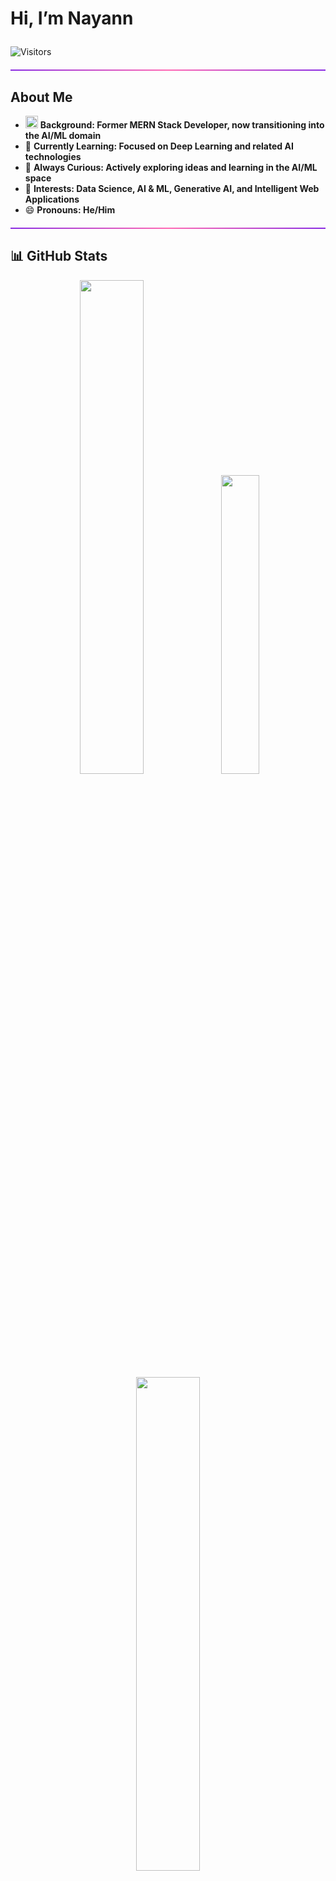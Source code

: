 # **Hi, I’m Nayann** <p align="center">

![Visitors](https://komarev.com/ghpvc/?username=Nayann23&label=PROFILE%20VIEWS&color=blueviolet&style=for-the-badge)

<hr style="border: none; height: 2px; background: linear-gradient(to right, #8a2be2, #ff69b4, #8a2be2); margin: 20px 0;"/>

## **About Me**

- <img src="https://emojipedia-us.s3.amazonaws.com/source/skype/289/seedling_1f331.png" width="20"/> **Background: Former MERN Stack Developer, now transitioning into the AI/ML domain**
- 📘 **Currently Learning: Focused on **Deep Learning** and related AI technologies**
- 💬 **Always Curious: Actively exploring ideas and learning in the AI/ML space**  
- 👀 **Interests: Data Science, AI & ML, Generative AI, and Intelligent Web Applications**  
- 😄 **Pronouns: He/Him** 

<hr style="border: none; height: 2px; background: linear-gradient(to right, #8a2be2, #ff69b4, #8a2be2); margin: 20px 0;"/>

## **📊 GitHub Stats**

<p align="center">
  <img src="https://github-readme-stats.vercel.app/api?username=Nayann23&show_icons=true&theme=radical&hide_border=true" width="45%">
  <img src="https://github-readme-stats.vercel.app/api/top-langs/?username=Nayann23&layout=compact&theme=radical&hide_border=true" width="35%">
  <img src="https://nirzak-streak-stats.vercel.app/?user=Nayann23&theme=tokyonight&hide_border=false" width="45%" >
</p>

<hr style="border: none; height: 2px; background: linear-gradient(to right, #8a2be2, #ff69b4, #8a2be2); margin: 20px 0;"/>

## **🤖 AI, ML & Python Tools**  
... <!-- (Same content, no changes) -->

<hr style="border: none; height: 2px; background: linear-gradient(to right, #8a2be2, #ff69b4, #8a2be2); margin: 20px 0;"/>

## **💻 Frontend Development**  
... <!-- (Same content, no changes) -->

<hr style="border: none; height: 2px; background: linear-gradient(to right, #8a2be2, #ff69b4, #8a2be2); margin: 20px 0;"/>

## 🧰 **Backend, Deployment & Dev Tools**  
... <!-- (Same content, no changes) -->

<hr style="border: none; height: 2px; background: linear-gradient(to right, #8a2be2, #ff69b4, #8a2be2); margin: 20px 0;"/>

## 🧑‍💻 **Goal**

To become a **Data Scientist**, blending **ML/AI models** with real-world datasets and building **impactful solutions**.  
Previously worked as a **Full Stack Developer**, now transitioning fully into the AI/ML domain.
---

## 📫 **📫 Connect with Me**

[![LinkedIn](https://img.shields.io/badge/-LinkedIn-0077B5?style=for-the-badge&logo=linkedin&logoColor=white)](https://www.linkedin.com/in/nayan-darokar-468a85294/) 
[![Email](https://img.shields.io/badge/-Email-D14836?style=for-the-badge&logo=gmail&logoColor=white)](mailto:reachout.nayan@gmail.com)
